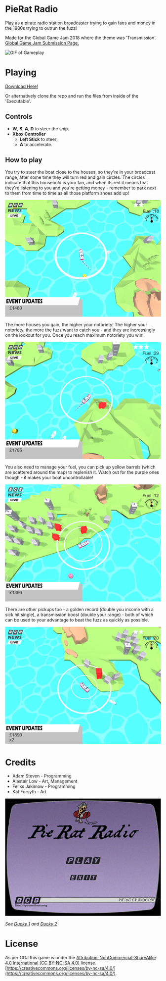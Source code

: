 # PieRat Radio

Play as a pirate radio station broadcaster trying to gain fans and money in the 1980s trying to outrun the fuzz!

Made for the Global Game Jam 2018 where the theme was 'Transmission'. [Global Game Jam Submission Page.](https://globalgamejam.org/2018/games/pierat-radio)

![GIF of Gameplay](https://github.com/giodestone/PieRat-Radio/blob/master/Images/GIF.gif)

# Playing
[Download Here!](todo)

Or alternatively clone the repo and run the files from inside of the 'Executable'.

## Controls
* **W**, **S**, **A**, **D** to steer the ship.
* **Xbox Controller**
    * **Left Stick** to steer;
    * **A** to accelerate.

## How to play
You try to steer the boat close to the houses, so they're in your broadcast range, after some time they will turn red and gain circles. The circles indicate that this household is your fan, and when its red it means that they're listening to you and you're getting money - remember to park next to them from time to time as all those platform shoes add up!

![Short GIF of Gameplay](https://github.com/giodestone/PieRat-Radio/blob/master/Images/GIF2.gif)

The more houses you gain, the higher your notoriety! The higher your notoriety, the more the fuzz want to catch you - and they are increasingly on the lookout for you. Once you reach maximum notoriety you win!

![Image of the fuzz catching you](https://github.com/giodestone/PieRat-Radio/blob/master/Images/Image4.jpg)

You also need to manage your fuel, you can pick up yellow barrels (which are scattered around the map) to replenish it. Watch out for the purple ones though - it makes your boat uncontrollable!

![Image of player parked next to town](https://github.com/giodestone/PieRat-Radio/blob/master/Images/Image2.jpg)

There are other pickups too - a golden record (double you income with a sick hit single), a transmission boost (double your range) - both of which can be used to your advantage to beat the fuzz as quickly as possible.

![Image of Gameplay](https://github.com/giodestone/PieRat-Radio/blob/master/Images/Image1.jpg)
# Credits
* Adam Steven - Programming
* Alastair Low - Art, Management
* Feliks Jakimow - Programming
* Kat Forsyth - Art

![GIF of main menu](https://github.com/giodestone/PieRat-Radio/blob/master/Images/GIF-MainMenu.gif)

*See [Ducky 1](https://raw.githubusercontent.com/giodestone/PieRat-Radio/master/Images/Ducky.jpg) and [Ducky 2](https://raw.githubusercontent.com/giodestone/PieRat-Radio/master/Images/Ducky2.jpg)*

# License
As per GGJ this game is under the [Attribution-NonCommercial-ShareAlike 4.0 International (CC BY-NC-SA 4.0)](https://creativecommons.org/licenses/by-nc-sa/4.0/) license. [https://creativecommons.org/licenses/by-nc-sa/4.0/](https://creativecommons.org/licenses/by-nc-sa/4.0/).